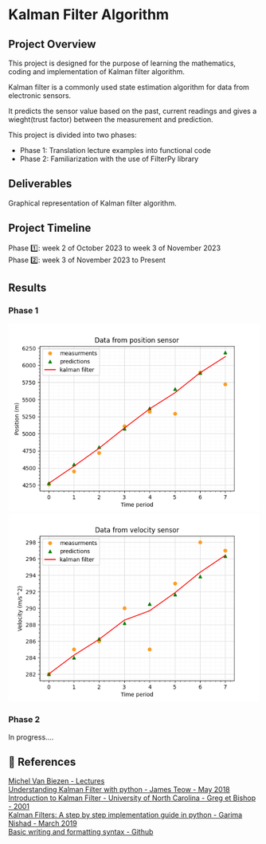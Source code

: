 # Kalman Filter Algorithm  

## Project Overview
This project is designed for the purpose of learning the mathematics, coding and implementation of Kalman filter algorithm.

Kalman filter is a commonly used state estimation algorithm for data from electronic sensors. 

It predicts the sensor value based on the past, current readings and gives a wieght(trust factor) between the measurement and prediction.

This project is divided into two phases:
- Phase 1: Translation lecture examples into functional code
- Phase 2: Familiarization with the use of FilterPy library

## Deliverables
Graphical representation of Kalman filter algorithm.

## Project Timeline
Phase 1️⃣:  week 2 of October 2023 to week 3 of November 2023   
Phase 2️⃣:  week 3 of November 2023 to Present

## Results
### Phase 1
![Kalman filter on position data](Results/position_graph.png)
![Kalman filter on velocity data](Results/velocity_graph.png)

### Phase 2
In progress....

## 📑 References

[Michel Van Biezen - Lectures](https://www.youtube.com/watch?v=CaCcOwJPytQ&list=PLX2gX-ftPVXU3oUFNATxGXY90AULiqnWT&index=1)            
[Understanding Kalman Filter with python - James Teow - May 2018](https://medium.com/@jaems33/understanding-kalman-filters-with-python-2310e87b8f48)     
[Introduction to Kalman Filter - University of North Carolina - Greg et Bishop - 2001](https://courses.cs.washington.edu/courses/cse571/03wi/notes/welch-bishop-tutorial.pdf)    
[Kalman Filters: A step by step implementation guide in python - Garima Nishad - March 2019](https://medium.com/analytics-vidhya/kalman-filters-a-step-by-step-implementation-guide-in-python-91e7e123b968)    
[Basic writing and formatting syntax - Github](https://docs.github.com/en/get-started/writing-on-github/getting-started-with-writing-and-formatting-on-github/basic-writing-and-formatting-syntax)   


